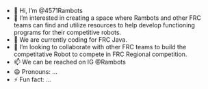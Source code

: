 - 👋 Hi, I’m @4571Rambots
- 👀 I’m interested in creating a space where Rambots and other FRC teams can find and utilize resources to help develop functioning programs for their competitive robots.
- 🌱 We are currently coding for FRC Java.  
- 💞️ I’m looking to collaborate with other FRC teams to build the competitative Robot to compete in FRC Regional competition. 
- 📫 We can be reached on IG @Rambots
- 😄 Pronouns: ...
- ⚡ Fun fact: ...

<!---
4571Rambots/4571Rambots is a ✨ special ✨ repository because its `README.md` (this file) appears on your GitHub profile.
You can click the Preview link to take a look at your changes.
--->
